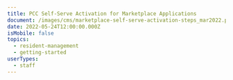 ```yaml
---
title: PCC Self-Serve Activation for Marketplace Applications
document: /images/cms/marketplace-self-serve-activation-steps_mar2022.pdf
date: 2022-05-24T12:00:00.000Z
isMobile: false
topics:
  - resident-management
  - getting-started
userTypes:
  - staff
---
```

